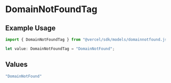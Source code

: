 # DomainNotFoundTag

## Example Usage

```typescript
import { DomainNotFoundTag } from "@vercel/sdk/models/domainnotfound.js";

let value: DomainNotFoundTag = "DomainNotFound";
```

## Values

```typescript
"DomainNotFound"
```